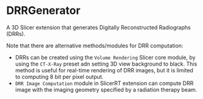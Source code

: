# DRRGenerator

A 3D Slicer extension that generates Digitally Reconstructed Radiographs (DRRs).

Note that there are alternative methods/modules for DRR computation:
- DRRs can be created using the `Volume Rendering` Slicer core module, by using the `CT-X-Ray` preset adn setting 3D view background to black. This method is useful for real-time rendering of DRR images, but it is limited to computing 8 bit per pixel output.
- `DRR Image Computation` module in SlicerRT extension can compute DRR image with the imaging geometry specified by a radiation therapy beam.
